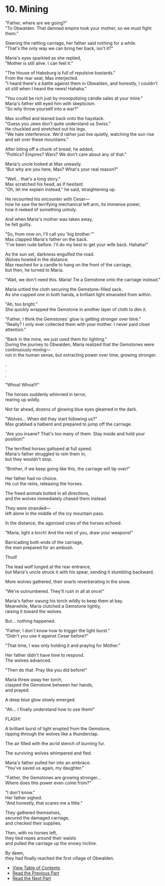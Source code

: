 # 10. Mining  
  

"Father, where are we going?"    
"To Obwalden. That damned empire took your mother, so we must fight them."    

Steering the rattling carriage, her father said nothing for a while.    
"That's the only way we can bring her back, isn't it?"    

Maria's eyes sparkled as she replied,    
"Mother is still alive. I can feel it."    

"The House of Habsburg is full of repulsive bastards."    
From the rear seat, Max interjected.    
"I heard there's a battle against them in Obwalden, and honestly, I couldn't sit still when I heard the news! Hahaha."    

"You could be rich just by monopolizing candle sales at your mine."    
Maria's father still eyed him with skepticism.    
"So why throw yourself into a war?"    

Max scoffed and leaned back onto the haystack.    
"Guess you Jews don't quite understand us Swiss."    
He chuckled and stretched out his legs.    
"We hate interference. We'd rather just live quietly, watching the sun rise and set over these mountains."    

After biting off a chunk of bread, he added,    
"Politics? Empires? Wars? We don't care about any of that."    

Maria's uncle looked at Max uneasily.    
"But why are you here, Max? What's your real reason?"    

"Well… that's a long story."    
Max scratched his head, as if hesitant.    
"Oh, let me explain instead," he said, straightening up.    

He recounted his encounter with Cesar—    
how he saw the terrifying mechanical left arm, its immense power,    
how it reeked of something unholy.    

And when Maria's mother was taken away,    
he felt guilty.    

"So, from now on, I'll call you 'big brother.'"    
Max clapped Maria's father on the back.    
"I've been rude before. I'll do my best to get your wife back. Hahaha!"    

As the sun set, darkness engulfed the road.    
Wolves howled in the distance.    
Max reached for a candle to hang on the front of the carriage,    
but then, he turned to Maria.    

"Wait, we don't need this. Maria! Tie a Gemstone onto the carriage instead."    

Maria untied the cloth securing the Gemstone-filled sack.    
As she cupped one in both hands, a brilliant light emanated from within.    

"Ah, too bright."    
She quickly wrapped the Gemstone in another layer of cloth to dim it.    

"Father, I think the Gemstones' glow is getting stronger over time."    
"Really? I only ever collected them with your mother. I never paid close attention."    

"Back in the mine, we just used them for lighting."    
During the journey to Obwalden, Maria realized that the Gemstones were continuously mining—    
not in the human sense, but extracting power over time, growing stronger.    

.    
.    
.    

"Whoa! Whoa!!!"    

The horses suddenly whinnied in terror,    
rearing up wildly.    

Not far ahead, dozens of glowing blue eyes gleamed in the dark.    

"Wolves… When did they start following us?"    
Max grabbed a halberd and prepared to jump off the carriage.    

"Are you insane? That's too many of them. Stay inside and hold your position!"    

The terrified horses galloped at full speed.    
Maria's father struggled to rein them in,    
but they wouldn't stop.    

"Brother, if we keep going like this, the carriage will tip over!"    

Her father had no choice.    
He cut the reins, releasing the horses.    

The freed animals bolted in all directions,    
and the wolves immediately chased them instead.    

They were stranded—    
left alone in the middle of the icy mountain pass.    

In the distance, the agonized cries of the horses echoed.    

"Maria, light a torch! And the rest of you, draw your weapons!"    

Barricading both ends of the carriage,    
the men prepared for an ambush.    

Thud!    

The lead wolf lunged at the rear entrance,    
but Maria's uncle struck it with his spear, sending it stumbling backward.    

More wolves gathered, their snarls reverberating in the snow.    

"We're outnumbered. They'll rush in all at once!"    

Maria's father swung his torch wildly to keep them at bay.    
Meanwhile, Maria clutched a Gemstone tightly,    
raising it toward the wolves.    

But… nothing happened.    

"Father, I don't know how to trigger the light burst."    
"Didn't you use it against Cesar before?"    

"That time, I was only holding it and praying for Mother."    

Her father didn't have time to respond.    
The wolves advanced.    

"Then do that. Pray like you did before!"    

Maria threw away her torch,    
clasped the Gemstone between her hands,    
and prayed.    

A deep blue glow slowly emerged.    

"Ah… I finally understand how to use them!"    

FLASH!    

A brilliant burst of light erupted from the Gemstone,    
ripping through the wolves like a thunderclap.    

The air filled with the acrid stench of burning fur.    

The surviving wolves whimpered and fled.    

Maria's father pulled her into an embrace.    
"You've saved us again, my daughter."    

"Father, the Gemstones are growing stronger…    
Where does this power even come from?"    

"I don't know."    
Her father sighed.    
"And honestly, that scares me a little."    

They gathered themselves,    
secured the damaged carriage,    
and checked their supplies.    

Then, with no horses left,    
they tied ropes around their waists    
and pulled the carriage up the snowy incline.    

By dawn,    
they had finally reached the first village of Obwalden.    

  

* [View Table of Contents](content_en.md)    
* [Read the Previous Part](/01_gemston/EN/EN_9.md)    
* [Read the Next Part](/01_gemston/EN/EN_11-12.md)    

